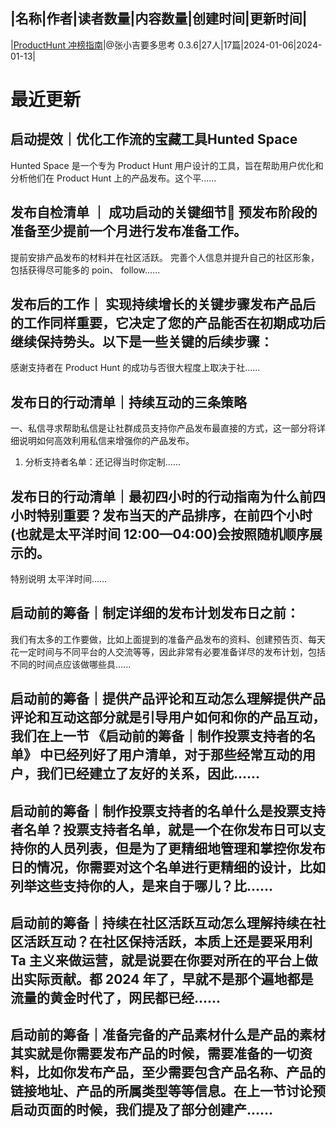 |名称|作者|读者数量|内容数量|创建时间|更新时间|
---
|[ProductHunt 冲榜指南](https://xiaobot.net/p/hiproducthunt?refer=0b133df9-27dc-423b-8101-639049001c13)|@张小吉要多思考 0.3.6|27人|17篇|2024-01-06|2024-01-13|

# 最近更新
## 启动提效｜优化工作流的宝藏工具Hunted Space
Hunted Space 是一个专为 Product Hunt 用户设计的工具，旨在帮助用户优化和分析他们在 Product Hunt 上的产品发布。这个平......
## 发布自检清单 ｜ 成功启动的关键细节📄 预发布阶段的准备至少提前一个月进行发布准备工作。
提前安排产品发布的材料并在社区活跃。
完善个人信息并提升自己的社区形象，包括获得尽可能多的 poin、 follow......
## 发布后的工作｜ 实现持续增长的关键步骤发布产品后的工作同样重要，它决定了您的产品能否在初期成功后继续保持势头。以下是一些关键的后续步骤：

感谢支持者在 Product Hunt 的成功与否很大程度上取决于社......
## 发布日的行动清单｜持续互动的三条策略
一、私信寻求帮助私信是让社群成员支持你产品发布最直接的方式，这一部分将详细说明如何高效利用私信来增强你的产品发布。

1. 分析支持者名单：还记得当时你定制......
## 发布日的行动清单｜最初四小时的行动指南为什么前四小时特别重要？发布当天的产品排序，在前四个小时(也就是太平洋时间 12:00—04:00)会按照随机顺序展示的。&nbsp;

特别说明
太平洋时间......
## 启动前的筹备｜制定详细的发布计划发布日之前：
我们有太多的工作要做，比如上面提到的准备产品发布的资料、创建预告页、每天花一定时间与不同平台的人交流等等，因此非常有必要准备详尽的发布计划，包括不同的时间点应该做哪些具......
## 启动前的筹备｜提供产品评论和互动怎么理解提供产品评论和互动这部分就是引导用户如何和你的产品互动，我们在上一节 《启动前的筹备｜制作投票支持者的名单》 中已经列好了用户清单，对于那些经常互动的用户，我们已经建立了友好的关系，因此......
## 启动前的筹备｜制作投票支持者的名单什么是投票支持者名单？投票支持者名单，就是一个在你发布日可以支持你的人员列表，但是为了更精细地管理和掌控你发布日的情况，你需要对这个名单进行更精细的设计，比如列举这些支持你的人，是来自于哪儿？比......
## 启动前的筹备｜持续在社区活跃互动怎么理解持续在社区活跃互动？在社区保持活跃，本质上还是要采用利 Ta 主义来做运营，就是说要在你要对所在的平台上做出实际贡献。都 2024 年了，早就不是那个遍地都是流量的黄金时代了，网民都已经......
## 启动前的筹备｜准备完备的产品素材什么是产品的素材其实就是你需要发布产品的时候，需要准备的一切资料，比如你发布产品，至少需要包含产品名称、产品的链接地址、产品的所属类型等等信息。在上一节讨论预启动页面的时候，我们提及了部分创建产......


